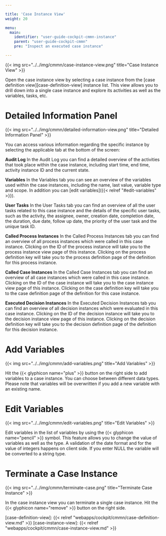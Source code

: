 ```yaml
---

title: 'Case Instance View'
weight: 20

menu:
  main:
    identifier: "user-guide-cockpit-cmmn-instance"
    parent: "user-guide-cockpit-cmmn"
    pre: "Inspect an executed case instance"

---
```


{{< img src="../../img/cmmn/case-instance-view.png" title="Case Instance View" >}}

Open the case instance view by selecting a case instance from the [case definition view][case-definition-view] instance list. This view allows you to drill down into a single case instance and explore its activities as well as the variables, tasks, etc.

# Detailed Information Panel

{{< img src="../../img/cmmn/detailed-information-view.png" title="Detailed Information Panel" >}}

You can access various information regarding the specific instance by selecting the applicable tab at the bottom of the screen:

**Audit Log**
In the Audit Log you can find a detailed overview of the activities that took place within the case instance, including start time, end time, activity instance ID and the current state.

**Variables**
In the Variables tab you can see an overview of the variables used within the case instances, including the name, last value, variable type and scope. In addition you can [edit variables]({{< relref "#edit-variables" >}}).

**User Tasks**
In the User Tasks tab you can find an overview of all the user tasks related to this case instance and the details of the specific user tasks, such as the activity, the assignee, owner, creation date, completion date, the duration, due date, follow up date, the priority of the user task and the unique task ID.

**Called Process Instances**
In the Called Process Instances tab you can find an overview of all process instances which were called in this case instance. Clicking on the ID of the process instance will take you to the process instance view page of this instance. Clicking on the process definition key will take you to the process definition page of the definition for this process instance.

**Called Case Instances**
In the Called Case Instances tab you can find an overview of all case instances which were called in this case instance. Clicking on the ID of the case instance will take you to the case instance view page of this instance. Clicking on the case definition key will take you to the case definition page of the definition for this case instance.

**Executed Decision Instances**
In the Executed Decision Instances tab you can find an overview of all decision instances which were evaluated in this case instance. Clicking on the ID of the decision instance will take you to the decision instance view page of this instance. Clicking on the decision definition key will take you to the decision definition page of the definition for this decision instance.

# Add Variables

{{< img src="../../img/cmmn/add-variables.png" title="Add Variables" >}}

Hit the {{< glyphicon name="plus" >}} button on the right side to add variables to a case instance. You can choose between different data types. Please note that variables will be overwritten if you add a new variable with an existing name.


# Edit Variables

{{< img src="../../img/cmmn/edit-variables.png" title="Edit Variables" >}}

Edit variables in the list of variables by using the {{< glyphicon name="pencil" >}} symbol. This feature allows you to change the value of variables as well as the type. A validation of the date format and for the value of integers happens on client side. If you enter NULL the variable will be converted to a string type.


# Terminate a Case Instance

{{< img src="../../img/cmmn/terminate-case.png" title="Terminate Case Instance" >}}

In the case instance view you can terminate a single case instance. Hit the {{< glyphicon name="remove" >}} button on the right side.


[case-definition-view]: {{< relref "webapps/cockpit/cmmn/case-definition-view.md" >}}
[case-instance-view]: {{< relref "webapps/cockpit/cmmn/case-instance-view.md" >}}
